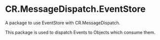 # CR.MessageDispatch.EventStore
A package to use EventStore with CR.MessageDispatch.



This package is used to dispatch Events to Objects which consume them.